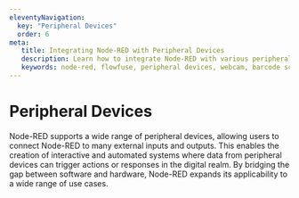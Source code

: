 ```yaml
---
eleventyNavigation:
  key: "Peripheral Devices"
  order: 6
meta:
   title: Integrating Node-RED with Peripheral Devices
   description: Learn how to integrate Node-RED with various peripheral devices, including keyboards, mice, printers, and more.
   keywords: node-red, flowfuse, peripheral devices, webcam, barcode scanner
---
```


# Peripheral Devices

Node-RED supports a wide range of peripheral devices, allowing users to connect Node-RED to many external inputs and outputs. This enables the creation of interactive and automated systems where data from peripheral devices can trigger actions or responses in the digital realm. By bridging the gap between software and hardware, Node-RED expands its applicability to a wide range of use cases.